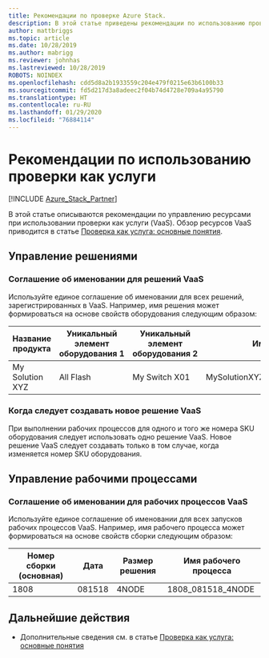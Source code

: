 ```yaml
---
title: Рекомендации по проверке Azure Stack.
description: В этой статье приведены рекомендации по использованию проверки как услуги.
author: mattbriggs
ms.topic: article
ms.date: 10/28/2019
ms.author: mabrigg
ms.reviewer: johnhas
ms.lastreviewed: 10/28/2019
ROBOTS: NOINDEX
ms.openlocfilehash: cdd5d8a2b1933559c204e479f0215e63b6100b33
ms.sourcegitcommit: fd5d217d3a8adeec2f04b74d4728e709a4a95790
ms.translationtype: HT
ms.contentlocale: ru-RU
ms.lasthandoff: 01/29/2020
ms.locfileid: "76884114"
---
```

# <a name="best-practices-for-validation-as-a-service"></a>Рекомендации по использованию проверки как услуги

[!INCLUDE [Azure_Stack_Partner](./includes/azure-stack-partner-appliesto.md)]

В этой статье описываются рекомендации по управлению ресурсами при использовании проверки как услуги (VaaS). Обзор ресурсов VaaS приводится в статье [Проверка как услуга: основные понятия](azure-stack-vaas-key-concepts.md).

## <a name="solution-management"></a>Управление решениями

### <a name="naming-convention-for-vaas-solutions"></a>Соглашение об именовании для решений VaaS

Используйте единое соглашение об именовании для всех решений, зарегистрированных в VaaS. Например, имя решения может формироваться на основе свойств оборудования следующим образом:

|Название продукта | Уникальный элемент оборудования 1 | Уникальный элемент оборудования 2 | Имя решения
|---|---|---|---|
My Solution XYZ |  All Flash | My Switch X01 | MySolutionXYZ_AllFlash_MySwitchX01

### <a name="when-to-create-a-new-vaas-solution"></a>Когда следует создавать новое решение VaaS

При выполнении рабочих процессов для одного и того же номера SKU оборудования следует использовать одно решение VaaS. Новое решение VaaS следует создавать только в том случае, когда изменяется номер SKU оборудования.

## <a name="workflow-management"></a>Управление рабочими процессами

### <a name="naming-convention-for-vaas-workflows"></a>Соглашение об именовании для рабочих процессов VaaS

Используйте единое соглашение об именовании для всех запусков рабочих процессов VaaS. Например, имя рабочего процесса может формироваться на основе свойств сборки следующим образом:

|Номер сборки (основная) | Дата | Размер решения | Имя рабочего процесса
|---|---|---| ---|
1808 | 081518 | 4NODE | 1808_081518_4NODE

## <a name="next-steps"></a>Дальнейшие действия

- Дополнительные сведения см. в статье [Проверка как услуга: основные понятия](azure-stack-vaas-key-concepts.md)
